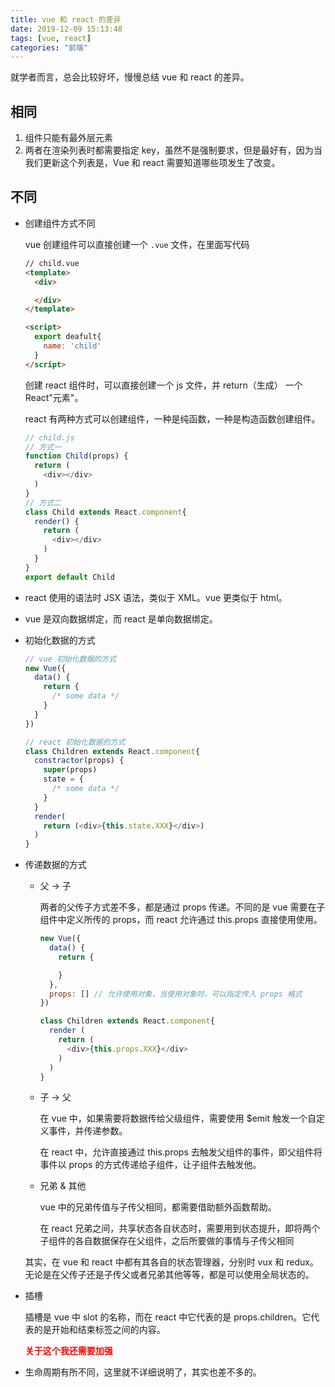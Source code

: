 ```yaml
---
title: vue 和 react 的差异
date: 2019-12-09 15:13:48
tags: [vue, react]
categories: "前端"
---
```


就学者而言，总会比较好坏，慢慢总结 vue 和 react 的差异。

<!-- more -->

## 相同

1. 组件只能有最外层元素
2. 两者在渲染列表时都需要指定 key，虽然不是强制要求，但是最好有，因为当我们更新这个列表是，Vue 和 react 需要知道哪些项发生了改变。

## 不同

* 创建组件方式不同

  vue 创建组件可以直接创建一个 `.vue` 文件，在里面写代码

  ```html
  // child.vue
  <template>
    <div>

    </div>
  </template>

  <script>
    export deafult{
      name: 'child'
    }
  </script>
  ```

  创建 react 组件时，可以直接创建一个 js 文件，并 return（生成） 一个 React"元素"。
  
  react 有两种方式可以创建组件，一种是纯函数，一种是构造函数创建组件。

  ```js
  // child.js
  // 方式一
  function Child(props) {
    return (
      <div></div>
    )
  }
  // 方式二
  class Child extends React.component{
    render() {
      return (
        <div></div>
      )
    }
  }
  export default Child
  ```

* react 使用的语法时 JSX 语法，类似于 XML。vue 更类似于 html。

* vue 是双向数据绑定，而 react 是单向数据绑定。

* 初始化数据的方式

  ```js
  // vue 初始化数据的方式
  new Vue({
    data() {
      return {
        /* some data */
      }
    }
  })

  // react 初始化数据的方式
  class Children extends React.component{
    constractor(props) {
      super(props)
      state = {
        /* some data */
      }
    }
    render(
      return (<div>{this.state.XXX}</div>)
    )
  }
  ```

* 传递数据的方式

  * 父 -> 子

    两者的父传子方式差不多，都是通过 props 传递。不同的是 vue 需要在子组件中定义所传的 props，而 react 允许通过 this.props 直接使用使用。

    ```js
    new Vue({
      data() {
        return {

        }
      },
      props: [] // 允许使用对象，当使用对象时，可以指定传入 props 格式
    })

    class Children extends React.component{
      render (
        return (
          <div>{this.props.XXX}</div>
        )
      )
    }
    ```

  * 子 -> 父

    在 vue 中，如果需要将数据传给父级组件，需要使用 $emit 触发一个自定义事件，并传递参数。

    在 react 中，允许直接通过 this.props 去触发父组件的事件，即父组件将事件以 props 的方式传递给子组件，让子组件去触发他。

  * 兄弟 & 其他

    vue 中的兄弟传值与子传父相同，都需要借助额外函数帮助。

    在 react 兄弟之间，共享状态各自状态时，需要用到状态提升，即将两个子组件的各自数据保存在父组件，之后所要做的事情与子传父相同

  其实，在 vue 和 react 中都有其各自的状态管理器，分别时 vux 和 redux。无论是在父传子还是子传父或者兄弟其他等等，都是可以使用全局状态的。

* 插槽

  插槽是 vue 中 slot 的名称，而在 react 中它代表的是 props.children。它代表的是开始和结束标签之间的内容。

  **<p style="color: red">关于这个我还需要加强</p>**

* 生命周期有所不同，这里就不详细说明了，其实也差不多的。

